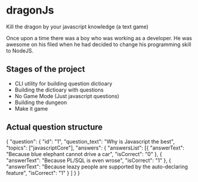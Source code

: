 
# dragonJs
Kill the dragon by your javascript knowledge (a text game)

Once upon a time there was a boy who was working as a developer. He was awesome on his filed when he had decided to change his programming skill to NodeJS.

## Stages of the project
- CLI utility for building question dictioary
- Building the dictioary with questions
 - No Game Mode (Just javascript questions)
- Building the dungeon
- Make it game

## Actual question structure
{
	"question": {
		"id": "1",
		"question_text": "Why is Javascript the best",
		"topics": ["javascriptCore"],
		"answers": {
			"answersList": [{
					"answerText": "Because blue elephant cannot drive a car",
					"isCorrect": "0"
				},
				{
					"answerText": "Because PL/SQL is even wrose",
					"isCorrect": "1"
				},
				{
					"answerText": "Because leazy people are supported by the auto-declaring feature",
					"isCorrect": "1"
				}
			]
		}
	}
